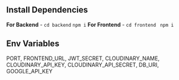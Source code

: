 ## **Install Dependencies**

**For Backend** - `cd backend` `npm i`
**For Frontend** - `cd frontend ` `npm i`

## Env Variables

PORT, FRONTEND_URL, JWT_SECRET, CLOUDINARY_NAME, CLOUDINARY_API_KEY, CLOUDINARY_API_SECRET, DB_URI, GOOGLE_API_KEY
